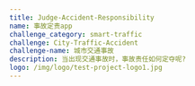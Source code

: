 ```yaml
---
title: Judge-Accident-Responsibility
name: 事故定责app
challenge_category: smart-traffic
challenge: City-Traffic-Accident
challenge-name: 城市交通事故
description: 当出现交通事故时，事故责任如何定夺呢?
logo: /img/logo/test-project-logo1.jpg
---
```

